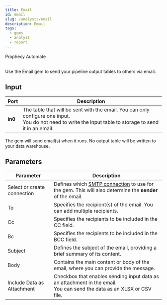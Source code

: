 ```yaml
---
title: Email
id: email
slug: /analysts/email
description: Email
tags:
  - gems
  - analyst
  - report
---
```


<span class="badge">Prophecy Automate</span><br/><br/>

Use the Email gem to send your pipeline output tables to others via email.

## Input

| Port    | Description                                                                                                                                                    |
| ------- | -------------------------------------------------------------------------------------------------------------------------------------------------------------- |
| **in0** | The table that will be sent with the email. You can only configure one input. <br/>You do not need to write the input table to storage to send it in an email. |

The gem will send email(s) when it runs. No output table will be written to your data warehouse.

## Parameters

| Parameter                   | Description                                                                                                                                                                 |
| --------------------------- | --------------------------------------------------------------------------------------------------------------------------------------------------------------------------- |
| Select or create connection | Defines which [SMTP connection](docs/administration/fabrics/prophecy-fabrics/connections/smtp.md) to use for the gem. This will also determine the **sender** of the email. |
| To                          | Specifies the recipient(s) of the email. You can add multiple recipients.                                                                                                   |
| Cc                          | Specifies the recipients to be included in the CC field.                                                                                                                    |
| Bc                          | Specifies the recipients to be included in the BCC field.                                                                                                                   |
| Subject                     | Defines the subject of the email, providing a brief summary of its content.                                                                                                 |
| Body                        | Contains the main content or body of the email, where you can provide the message.                                                                                          |
| Include Data as Attachment  | Checkbox that enables sending input data as an attachment in the email. <br/>You can send the data as an XLSX or CSV file.                                                  |
